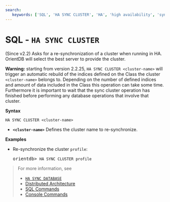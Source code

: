 ```yaml
---
search:
   keywords: ['SQL', 'HA SYNC CLUSTER', 'HA', 'high availability', 'sync', 'cluster', 'sync cluster']
---
```


# SQL - `HA SYNC CLUSTER`

(Since v2.2) Asks for a re-synchronization of a cluster when running in HA. OrientDB will select the best server to provide the cluster.

**Warning:** starting from version 2.2.25, `HA SYNC CLUSTER <cluster-name>` will trigger an automatic rebuild of the indices defined on the Class the cluster `<cluster-name>` belongs to. Depending on the number of defined indices and amount of data included in the Class this operation can take some time. Furthermore it is important to wait that the sync cluster operation has finished before performing any database operations that involve that cluster.

**Syntax**

```
HA SYNC CLUSTER <cluster-name>
```

- **`<cluster-name>`** Defines the cluster name to re-synchronize.


**Examples**

- Re-synchronize the cluster `profile`:

  <pre>
  orientdb> <code class='lang-sql userinput'>HA SYNC CLUSTER profile</code>
  </pre>

>For more information, see
>- [`HA SYNC DATABASE`](SQL-HA-Sync-Database.md)
>- [Distributed Architecture](../distributed/Distributed-Architecture.md)
>- [SQL Commands](SQL-Commands.md)
>- [Console Commands](../console/Console-Commands.md)
